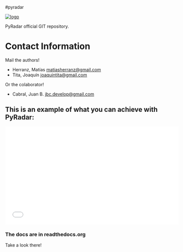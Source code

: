 #pyradar

[![logo](https://raw.github.com/PyRadar/pyradar/master/stuff/logos/logo1.png)](#logo)

PyRadar official GIT repository.

# Contact Information

Mail the authors!
  *  Herranz, Matías <matiasherranz@gmail.com>
  *  Tita, Joaquín <joaquintita@gmail.com>

Or the colaborator!
  *  Cabral, Juan B. <jbc.develop@gmail.com>

## This is an example of what you can achieve with PyRadar:

<iframe width="560" height="315" src="//www.youtube.com/embed/4meidkmJWP0" frameborder="0" allowfullscreen></iframe>

### The docs are in readthedocs.org
Take a look there!


